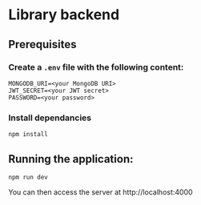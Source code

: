 # Library backend

## Prerequisites
### Create a `.env` file with the following content:
```
MONGODB_URI=<your MongoDB URI>
JWT_SECRET=<your JWT secret>
PASSWORD=<your password>
```

### Install dependancies

    npm install

## Running the application:

    npm run dev

You can then access the server at http://localhost:4000